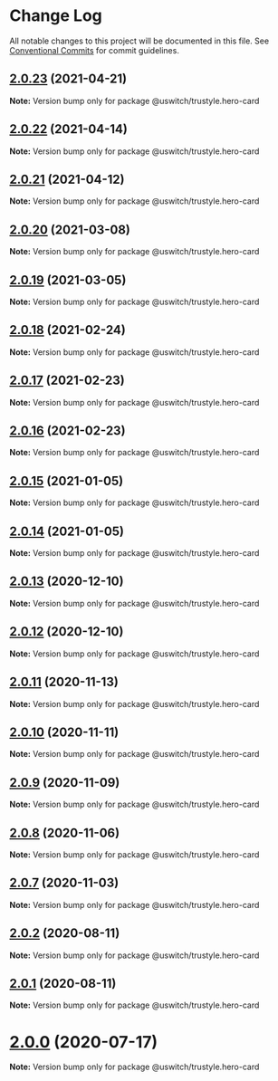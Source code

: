 # Change Log

All notable changes to this project will be documented in this file.
See [Conventional Commits](https://conventionalcommits.org) for commit guidelines.

## [2.0.23](https://github.com/uswitch/trustyle/compare/@uswitch/trustyle.hero-card@2.0.22...@uswitch/trustyle.hero-card@2.0.23) (2021-04-21)

**Note:** Version bump only for package @uswitch/trustyle.hero-card





## [2.0.22](https://github.com/uswitch/trustyle/compare/@uswitch/trustyle.hero-card@2.0.21...@uswitch/trustyle.hero-card@2.0.22) (2021-04-14)

**Note:** Version bump only for package @uswitch/trustyle.hero-card





## [2.0.21](https://github.com/uswitch/trustyle/compare/@uswitch/trustyle.hero-card@2.0.20...@uswitch/trustyle.hero-card@2.0.21) (2021-04-12)

**Note:** Version bump only for package @uswitch/trustyle.hero-card





## [2.0.20](https://github.com/uswitch/trustyle/compare/@uswitch/trustyle.hero-card@2.0.19...@uswitch/trustyle.hero-card@2.0.20) (2021-03-08)

**Note:** Version bump only for package @uswitch/trustyle.hero-card





## [2.0.19](https://github.com/uswitch/trustyle/compare/@uswitch/trustyle.hero-card@2.0.18...@uswitch/trustyle.hero-card@2.0.19) (2021-03-05)

**Note:** Version bump only for package @uswitch/trustyle.hero-card





## [2.0.18](https://github.com/uswitch/trustyle/compare/@uswitch/trustyle.hero-card@2.0.16...@uswitch/trustyle.hero-card@2.0.18) (2021-02-24)

**Note:** Version bump only for package @uswitch/trustyle.hero-card






## [2.0.17](https://github.com/uswitch/trustyle/compare/@uswitch/trustyle.hero-card@2.0.16...@uswitch/trustyle.hero-card@2.0.17) (2021-02-23)

**Note:** Version bump only for package @uswitch/trustyle.hero-card





## [2.0.16](https://github.com/uswitch/trustyle/compare/@uswitch/trustyle.hero-card@2.0.15...@uswitch/trustyle.hero-card@2.0.16) (2021-02-23)

**Note:** Version bump only for package @uswitch/trustyle.hero-card





## [2.0.15](https://github.com/uswitch/trustyle/compare/@uswitch/trustyle.hero-card@2.0.13...@uswitch/trustyle.hero-card@2.0.15) (2021-01-05)

**Note:** Version bump only for package @uswitch/trustyle.hero-card





## [2.0.14](https://github.com/uswitch/trustyle/compare/@uswitch/trustyle.hero-card@2.0.13...@uswitch/trustyle.hero-card@2.0.14) (2021-01-05)

**Note:** Version bump only for package @uswitch/trustyle.hero-card





## [2.0.13](https://github.com/uswitch/trustyle/compare/@uswitch/trustyle.hero-card@2.0.12...@uswitch/trustyle.hero-card@2.0.13) (2020-12-10)

**Note:** Version bump only for package @uswitch/trustyle.hero-card





## [2.0.12](https://github.com/uswitch/trustyle/compare/@uswitch/trustyle.hero-card@2.0.11...@uswitch/trustyle.hero-card@2.0.12) (2020-12-10)

**Note:** Version bump only for package @uswitch/trustyle.hero-card






## [2.0.11](https://github.com/uswitch/trustyle/compare/@uswitch/trustyle.hero-card@2.0.10...@uswitch/trustyle.hero-card@2.0.11) (2020-11-13)

**Note:** Version bump only for package @uswitch/trustyle.hero-card





## [2.0.10](https://github.com/uswitch/trustyle/compare/@uswitch/trustyle.hero-card@2.0.9...@uswitch/trustyle.hero-card@2.0.10) (2020-11-11)

**Note:** Version bump only for package @uswitch/trustyle.hero-card





## [2.0.9](https://github.com/uswitch/trustyle/compare/@uswitch/trustyle.hero-card@2.0.8...@uswitch/trustyle.hero-card@2.0.9) (2020-11-09)

**Note:** Version bump only for package @uswitch/trustyle.hero-card





## [2.0.8](https://github.com/uswitch/trustyle/compare/@uswitch/trustyle.hero-card@2.0.7...@uswitch/trustyle.hero-card@2.0.8) (2020-11-06)

**Note:** Version bump only for package @uswitch/trustyle.hero-card





## [2.0.7](https://github.com/uswitch/trustyle/compare/@uswitch/trustyle.hero-card@2.0.6...@uswitch/trustyle.hero-card@2.0.7) (2020-11-03)

**Note:** Version bump only for package @uswitch/trustyle.hero-card





## [2.0.2](https://github.com/uswitch/trustyle/compare/@uswitch/trustyle.hero-card@2.0.1...@uswitch/trustyle.hero-card@2.0.2) (2020-08-11)

**Note:** Version bump only for package @uswitch/trustyle.hero-card





## [2.0.1](https://github.com/uswitch/trustyle/compare/@uswitch/trustyle.hero-card@2.0.0...@uswitch/trustyle.hero-card@2.0.1) (2020-08-11)

**Note:** Version bump only for package @uswitch/trustyle.hero-card





# [2.0.0](https://github.com/uswitch/trustyle/compare/@uswitch/trustyle.hero-card@1.0.0...@uswitch/trustyle.hero-card@2.0.0) (2020-07-17)

**Note:** Version bump only for package @uswitch/trustyle.hero-card

